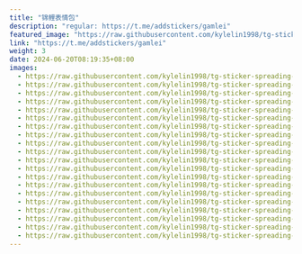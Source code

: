 ```yaml
---
title: "锦鲤表情包"
description: "regular: https://t.me/addstickers/gamlei"
featured_image: "https://raw.githubusercontent.com/kylelin1998/tg-sticker-spreading-worldwide-images/main/img/1256a70c-cfa8-4b38-851c-19b5fbe16b0e.jpg"
link: "https://t.me/addstickers/gamlei"
weight: 3
date: 2024-06-20T08:19:35+08:00
images:
  - https://raw.githubusercontent.com/kylelin1998/tg-sticker-spreading-worldwide-images/main/img/1256a70c-cfa8-4b38-851c-19b5fbe16b0e.jpg
  - https://raw.githubusercontent.com/kylelin1998/tg-sticker-spreading-worldwide-images/main/img/c0b7683a-e80d-4f44-be26-8536dd80a6a7.jpg
  - https://raw.githubusercontent.com/kylelin1998/tg-sticker-spreading-worldwide-images/main/img/87fcbaba-11fe-499e-8132-dde548ee76ca.jpg
  - https://raw.githubusercontent.com/kylelin1998/tg-sticker-spreading-worldwide-images/main/img/f13f0adb-efb2-47c1-9dfb-c4096f522260.jpg
  - https://raw.githubusercontent.com/kylelin1998/tg-sticker-spreading-worldwide-images/main/img/63ce1469-8956-4239-be5b-09a7d884064b.jpg
  - https://raw.githubusercontent.com/kylelin1998/tg-sticker-spreading-worldwide-images/main/img/18cb9010-6b3f-41a9-9470-84fa685d61f5.jpg
  - https://raw.githubusercontent.com/kylelin1998/tg-sticker-spreading-worldwide-images/main/img/d0662e16-cdb0-4612-a4b6-21144cd04f8f.jpg
  - https://raw.githubusercontent.com/kylelin1998/tg-sticker-spreading-worldwide-images/main/img/220e44d5-8337-448a-9df5-61d965f78dc2.jpg
  - https://raw.githubusercontent.com/kylelin1998/tg-sticker-spreading-worldwide-images/main/img/cf04d00a-f623-4ab2-8a13-5841ffa5f336.jpg
  - https://raw.githubusercontent.com/kylelin1998/tg-sticker-spreading-worldwide-images/main/img/faed95ed-946d-4c58-835d-69f7c9237157.jpg
  - https://raw.githubusercontent.com/kylelin1998/tg-sticker-spreading-worldwide-images/main/img/50a83ea1-1f45-4cd1-bdf1-aee55d10691f.jpg
  - https://raw.githubusercontent.com/kylelin1998/tg-sticker-spreading-worldwide-images/main/img/86c8cff7-460c-41fa-ac9c-0647de9ccf69.jpg
  - https://raw.githubusercontent.com/kylelin1998/tg-sticker-spreading-worldwide-images/main/img/f5b720c0-73a9-49e8-b5b0-cf11114aeafc.jpg
  - https://raw.githubusercontent.com/kylelin1998/tg-sticker-spreading-worldwide-images/main/img/eac2845f-4456-4e57-a52a-f380db7f43b6.jpg
  - https://raw.githubusercontent.com/kylelin1998/tg-sticker-spreading-worldwide-images/main/img/246c47da-a8d8-491e-842e-bbd470b2c8e6.jpg
  - https://raw.githubusercontent.com/kylelin1998/tg-sticker-spreading-worldwide-images/main/img/e5f2d53f-8d24-47ac-9e4c-e4fffeec695e.jpg
  - https://raw.githubusercontent.com/kylelin1998/tg-sticker-spreading-worldwide-images/main/img/6bc53ab7-6968-420d-9cf7-5eed6d1bb5ec.jpg
  - https://raw.githubusercontent.com/kylelin1998/tg-sticker-spreading-worldwide-images/main/img/6ad97dcd-9fbc-4c9c-9a08-66da7edd8e26.jpg
  - https://raw.githubusercontent.com/kylelin1998/tg-sticker-spreading-worldwide-images/main/img/119e5bb2-0908-4083-9741-b370c86f766d.jpg
  - https://raw.githubusercontent.com/kylelin1998/tg-sticker-spreading-worldwide-images/main/img/e4512942-c1c5-44b2-8266-5c828da72cb2.jpg
---
```

